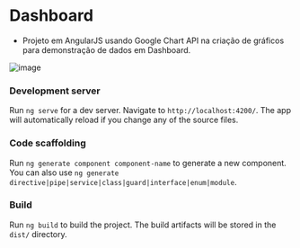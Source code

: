 # Dashboard
- Projeto em AngularJS usando Google Chart API na criação de gráficos para demonstração de dados em Dashboard.

![image](https://github.com/JunioBatista/Dashboard/assets/89329137/7dbda354-7826-44d4-8da9-624d5bcea874)



### Development server
Run `ng serve` for a dev server. Navigate to `http://localhost:4200/`. The app will automatically reload if you change any of the source files.

### Code scaffolding
Run `ng generate component component-name` to generate a new component. You can also use `ng generate directive|pipe|service|class|guard|interface|enum|module`.

### Build
Run `ng build` to build the project. The build artifacts will be stored in the `dist/` directory.
